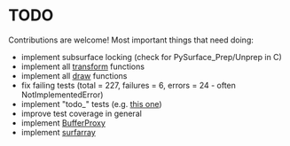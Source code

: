 TODO
====

Contributions are welcome! Most important things that need doing:

* implement subsurface locking (check for PySurface_Prep/Unprep in C)
* implement all [transform](./blob/master/pygame/transform.py) functions
* implement all [draw](./blob/master/pygame/draw.py) functions
* fix failing tests (total = 227, failures = 6, errors = 24 - often NotImplementedError)
* implement "todo_" tests (e.g. [this one](https://github.com/CTPUG/pygame_cffi/blob/master/test/draw_test.py#L149))
* improve test coverage in general
* implement [BufferProxy](http://www.pygame.org/docs/ref/bufferproxy.html)
* implement [surfarray](http://www.pygame.org/docs/ref/surfarray.html)
